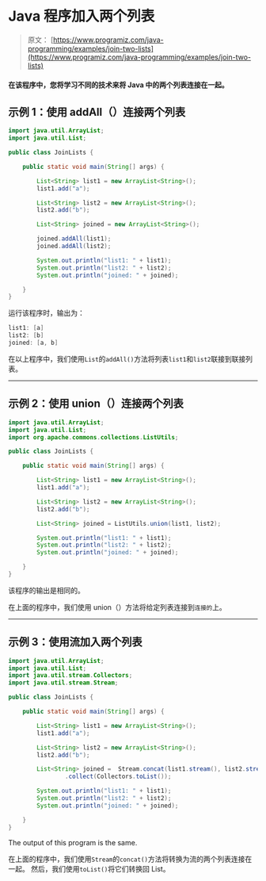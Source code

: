 # Java 程序加入两个列表

> 原文： [https://www.programiz.com/java-programming/examples/join-two-lists](https://www.programiz.com/java-programming/examples/join-two-lists)

#### 在该程序中，您将学习不同的技术来将 Java 中的两个列表连接在一起。

## 示例 1：使用 addAll（）连接两个列表

```java
import java.util.ArrayList;
import java.util.List;

public class JoinLists {

    public static void main(String[] args) {

        List<String> list1 = new ArrayList<String>();
        list1.add("a");

        List<String> list2 = new ArrayList<String>();
        list2.add("b");

        List<String> joined = new ArrayList<String>();

        joined.addAll(list1);
        joined.addAll(list2);

        System.out.println("list1: " + list1);
        System.out.println("list2: " + list2);
        System.out.println("joined: " + joined);

    }
}
```

运行该程序时，输出为：

```java
list1: [a]
list2: [b]
joined: [a, b]
```

在以上程序中，我们使用`List`的`addAll()`方法将列表`list1`和`list2`联接到联接列表。

* * *

## 示例 2：使用 union（）连接两个列表

```java
import java.util.ArrayList;
import java.util.List;
import org.apache.commons.collections.ListUtils;

public class JoinLists {

    public static void main(String[] args) {

        List<String> list1 = new ArrayList<String>();
        list1.add("a");

        List<String> list2 = new ArrayList<String>();
        list2.add("b");

        List<String> joined = ListUtils.union(list1, list2);

        System.out.println("list1: " + list1);
        System.out.println("list2: " + list2);
        System.out.println("joined: " + joined);

    }
}
```

该程序的输出是相同的。

在上面的程序中，我们使用 union（）方法将给定列表连接到`连接的`上。

* * *

## 示例 3：使用流加入两个列表

```java
import java.util.ArrayList;
import java.util.List;
import java.util.stream.Collectors;
import java.util.stream.Stream;

public class JoinLists {

    public static void main(String[] args) {

        List<String> list1 = new ArrayList<String>();
        list1.add("a");

        List<String> list2 = new ArrayList<String>();
        list2.add("b");

        List<String> joined =  Stream.concat(list1.stream(), list2.stream())
                .collect(Collectors.toList());

        System.out.println("list1: " + list1);
        System.out.println("list2: " + list2);
        System.out.println("joined: " + joined);

    }
}
```

The output of this program is the same.

在上面的程序中，我们使用`Stream`的`concat()`方法将转换为流的两个列表连接在一起。 然后，我们使用`toList()`将它们转换回 List。